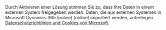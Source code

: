 Durch Aktivieren einer Lösung stimmen Sie zu, dass Ihre Daten in einem externen System freigegeben werden. Daten, die aus externen Systemen in Microsoft Dynamics 365 (online) (online) importiert werden, unterliegen [Datenschutzrichtlinien und Cookies von Microsoft](https://go.microsoft.com/fwlink/p/?LinkID=521839).